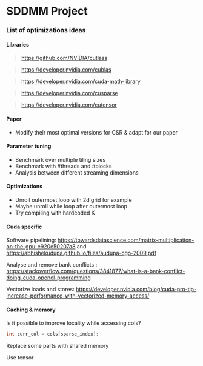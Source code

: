 # SDDMM Project

### List of optimizations ideas

#### Libraries 

> https://github.com/NVIDIA/cutlass

> https://developer.nvidia.com/cublas

> https://developer.nvidia.com/cuda-math-library

> https://developer.nvidia.com/cusparse

> https://developer.nvidia.com/cutensor

#### Paper 

* Modify their most optimal versions for CSR & adapt for our paper

#### Parameter tuning

* Benchmark over multiple tiling sizes 
* Benchmark with #threads and #blocks
* Analysis between different streaming dimensions

#### Optimizations

* Unroll outermost loop with 2d grid for example
* Maybe unroll while loop after outermost loop
* Try compiling with hardcoded K

#### Cuda specific

Software pipelining: https://towardsdatascience.com/matrix-multiplication-on-the-gpu-e920e50207a8 and https://abhishekudupa.github.io/files/audupa-cgo-2009.pdf

Analyse and remove bank conflicts : https://stackoverflow.com/questions/3841877/what-is-a-bank-conflict-doing-cuda-opencl-programming

Vectorize loads and stores: https://developer.nvidia.com/blog/cuda-pro-tip-increase-performance-with-vectorized-memory-access/

#### Caching & memory

Is it possible to improve locality while accessing cols?

```c
int curr_col = cols[sparse_index];
```

Replace some parts with shared memory

Use tensor
